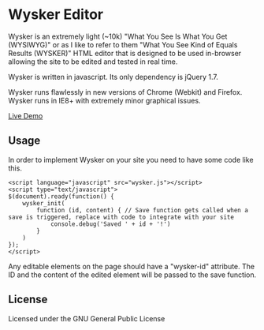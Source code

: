 Wysker Editor
=============
Wysker is an extremely light (~10k) "What You See Is What You Get (WYSIWYG)" or as I like to refer to them "What You See Kind of Equals Results (WYSKER)" HTML editor that is designed to be used in-browser allowing the site to be edited and tested in real time. 

Wysker is written in javascript. Its only dependency is jQuery 1.7.

Wysker runs flawlessly in new versions of Chrome (Webkit) and Firefox. Wysker runs in IE8+ with extremely minor graphical issues. 

[Live Demo](http://abeisgreat.github.com/wysker/wysk_test.htm)

Usage
-----
In order to implement Wysker on your site you need to have some code like this.

```
<script language="javascript" src="wysker.js"></script>
<script type="text/javascript">
$(document).ready(function() { 
	wysker_init(
		function (id, content) { // Save function gets called when a save is triggered, replace with code to integrate with your site
			console.debug('Saved ' + id + '!')		
		}
	)
});
</script>
```

Any editable elements on the page should have a "wysker-id" attribute. The ID and the content of the edited element will be passed to the save function.

License
-------
Licensed under the GNU General Public License

